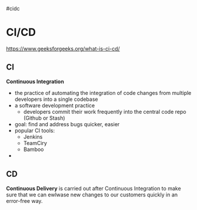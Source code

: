 
#cidc

# CI/CD
https://www.geeksforgeeks.org/what-is-ci-cd/


## CI
**Continuous Integration** 
- the practice of automating the integration of code changes from multiple developers into a single codebase
- a software development practice
	- developers commit their work frequently into the central code repo (Github or Stash)
- goal: find and address bugs quicker, easier
- popular CI tools:
	- Jenkins
	- TeamCiry
	- Bamboo
- 


## CD
**Continuous Delivery** is carried out after Continuous Integration to make sure that we can ewlwase new changes to our customers quickly in an error-free way.





